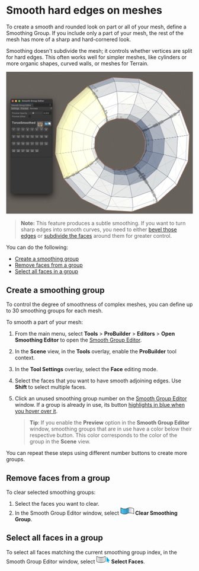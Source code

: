 # Smooth hard edges on meshes

To create a smooth and rounded look on part or all of your mesh, define a Smoothing Group. If you include only a part of your mesh, the rest of the mesh has more of a sharp and hard-cornered look.

Smoothing doesn't subdivide the mesh; it controls whether vertices are split for hard edges. This often works well for simpler meshes, like cylinders or more organic shapes, curved walls, or meshes for Terrain.

![One quarter of the torus - shown in yellow - is smoothed](images/Smoothing_Editor.png)

> **Note:** This feature produces a subtle smoothing. If you want to turn sharp edges into smooth curves, you need to either [bevel those edges](Edge_Bevel.md) or [subdivide the faces](Face_Subdivide.md) around them for greater control.

You can do the following:

* [Create a smoothing group](#)
* [Remove faces from a group](#clear)
* [Select all faces in a group](#select)

<a name="define"></a>

## Create a smoothing group

To control the degree of smoothness of complex meshes, you can define up to 30 smoothing groups for each mesh. 

To smooth a part of your mesh:

1. From the main menu, select **Tools** > **ProBuilder** > **Editors** > **Open Smoothing Editor** to open the [Smooth Group Editor](smoothing-groups.md).
1. In the **Scene** view, in the **Tools** overlay, enable the **ProBuilder** tool context.
1. In the **Tool Settings** overlay, select the **Face** editing mode.
1. Select the faces that you want to have smooth adjoining edges. Use **Shift** to select multiple faces.
1. Click an unused smoothing group number on the [Smooth Group Editor](smoothing-groups.md) window. If a group is already in use, its button [highlights in blue when you hover over it](smoothing-groups.md#preview-colors).

    > **Tip**: If you enable the **Preview** option in the **Smooth Group Editor** window, smoothing groups that are in use have a color below their respective button. This color corresponds to the color of the group in the **Scene** view.  

You can repeat these steps using different number buttons to create more groups.

<a name="clear"></a>

## Remove faces from a group

To clear selected smoothing groups:

1. Select the faces you want to clear.
1. In the Smooth Group Editor window, select ![break smooth groups](images/icons/Face_BreakSmoothing.png) **Clear Smoothing Group**.

<a name="select"></a>

## Select all faces in a group

To select all faces matching the current smoothing group index, in the Smooth Group Editor window, select ![select by smooth group](images/icons/Selection_SelectBySmoothingGroup.png) **Select Faces**.